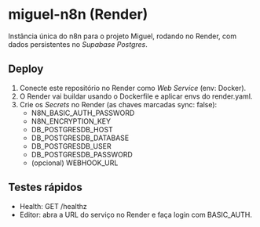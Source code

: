 # miguel-n8n (Render)

Instância única do n8n para o projeto Miguel, rodando no Render, com dados persistentes no *Supabase Postgres*.

## Deploy
1. Conecte este repositório no Render como *Web Service* (env: Docker).
2. O Render vai buildar usando o Dockerfile e aplicar envs do render.yaml.
3. Crie os *Secrets* no Render (as chaves marcadas sync: false):
   - N8N_BASIC_AUTH_PASSWORD
   - N8N_ENCRYPTION_KEY
   - DB_POSTGRESDB_HOST
   - DB_POSTGRESDB_DATABASE
   - DB_POSTGRESDB_USER
   - DB_POSTGRESDB_PASSWORD
   - (opcional) WEBHOOK_URL

## Testes rápidos
- Health: GET /healthz
- Editor: abra a URL do serviço no Render e faça login com BASIC_AUTH.
